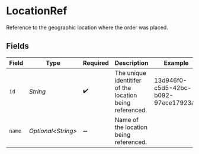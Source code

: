 # LocationRef

Reference to the geographic location where the order was placed.


## Fields

| Field                                                    | Type                                                     | Required                                                 | Description                                              | Example                                                  |
| -------------------------------------------------------- | -------------------------------------------------------- | -------------------------------------------------------- | -------------------------------------------------------- | -------------------------------------------------------- |
| `id`                                                     | *String*                                                 | :heavy_check_mark:                                       | The unique identitifer of the location being referenced. | 13d946f0-c5d5-42bc-b092-97ece17923ab                     |
| `name`                                                   | *Optional\<String>*                                      | :heavy_minus_sign:                                       | Name of the location being referenced.                   |                                                          |